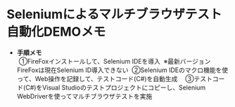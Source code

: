 # **Seleniumによるマルチブラウザテスト自動化DEMOメモ**

- **手順メモ**  
  ①FireFoxインストールして、Selenium IDEを導入  ※最新バージョンFireFoxは現在Selenium ID導入できない
  ②Selenium IDEのマクロ機能を使って、Web操作を記録して、テストコード(C#)を自動生成 
　③テストコード(C#)をVisual Studioのテストプロジェクトにコピーし、Selenium WebDriverを使ってマルチブラウザテストを実施
